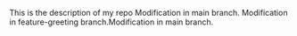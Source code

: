 This is the description of my repo
Modification in main branch.
Modification in feature-greeting branch.M o d i f i c a t i o n   i n   m a i n   b r a n c h .  
 